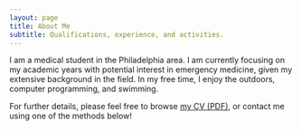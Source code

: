 ```yaml
---
layout: page
title: About Me
subtitle: Qualifications, experience, and activities.
---
```


I am a medical student in the Philadelphia area. I am currently focusing on my academic years with potential interest in emergency medicine, given my extensive background in the field. In my free time, I enjoy the outdoors, computer programming, and swimming.

For further details, please feel free to browse [my CV (PDF)](content/Momjian_CV.pdf), or contact me using one of the methods below!

